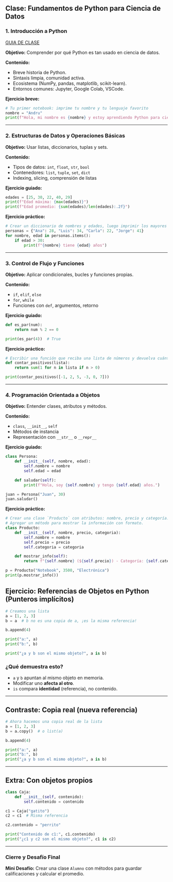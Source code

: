 ## Clase: Fundamentos de Python para Ciencia de Datos

### **1. Introducción a Python**
[GUIA DE CLASE](https://docs.google.com/presentation/d/1jMeDrYaVZE7IYGxo6fF4dGYgT-KHFZJmzr-vAKvVGes/edit?slide=id.g2204f2a9531_0_0#slide=id.g2204f2a9531_0_0)

**Objetivo:** Comprender por qué Python es tan usado en ciencia de datos.

**Contenido:**

* Breve historia de Python.
* Sintaxis limpia, comunidad activa.
* Ecosistema (NumPy, pandas, matplotlib, scikit-learn).
* Entornos comunes: Jupyter, Google Colab, VSCode.

**Ejercicio breve:**

```python
# Tu primer notebook: imprime tu nombre y tu lenguaje favorito
nombre = "Andru"
print(f"Hola, mi nombre es {nombre} y estoy aprendiendo Python para ciencia de datos.")
```

---

### **2. Estructuras de Datos y Operaciones Básicas**

**Objetivo:** Usar listas, diccionarios, tuplas y sets.

**Contenido:**

* Tipos de datos: `int`, `float`, `str`, `bool`
* Contenedores: `list`, `tuple`, `set`, `dict`
* Indexing, slicing, comprensión de listas

**Ejercicio guiado:**

```python
edades = [25, 30, 22, 40, 29]
print(f"Edad máxima: {max(edades)}")
print(f"Edad promedio: {sum(edades)/len(edades):.2f}")
```

**Ejercicio práctico:**

```python
# Crear un diccionario de nombres y edades, luego imprimir los mayores de 30
personas = {"Ana": 28, "Luis": 34, "Carla": 22, "Jorge": 41}
for nombre, edad in personas.items():
    if edad > 30:
        print(f"{nombre} tiene {edad} años")
```

---

### **3. Control de Flujo y Funciones**

**Objetivo:** Aplicar condicionales, bucles y funciones propias.

**Contenido:**

* `if`, `elif`, `else`
* `for`, `while`
* Funciones con `def`, argumentos, retorno

**Ejercicio guiado:**

```python
def es_par(num):
    return num % 2 == 0

print(es_par(4))  # True
```

**Ejercicio práctico:**

```python
# Escribir una función que reciba una lista de números y devuelva cuántos son positivos
def contar_positivos(lista):
    return sum(1 for n in lista if n > 0)

print(contar_positivos([-1, 2, 5, -3, 0, 7]))
```

---

### **4. Programación Orientada a Objetos**

**Objetivo:** Entender clases, atributos y métodos.

**Contenido:**

* `class`, `__init__`, `self`
* Métodos de instancia
* Representación con `__str__` o `__repr__`

**Ejercicio guiado:**

```python
class Persona:
    def __init__(self, nombre, edad):
        self.nombre = nombre
        self.edad = edad

    def saludar(self):
        print(f"Hola, soy {self.nombre} y tengo {self.edad} años.")

juan = Persona("Juan", 30)
juan.saludar()
```

**Ejercicio práctico:**

```python
# Crear una clase `Producto` con atributos: nombre, precio y categoría.
# Agregar un método para mostrar la información con formato.
class Producto:
    def __init__(self, nombre, precio, categoria):
        self.nombre = nombre
        self.precio = precio
        self.categoria = categoria

    def mostrar_info(self):
        return f"{self.nombre} (${self.precio}) - Categoría: {self.categoria}"

p = Producto("Notebook", 3500, "Electrónica")
print(p.mostrar_info())
```

## Ejercicio: Referencias de Objetos en Python (Punteros implícitos)

```python
# Creamos una lista
a = [1, 2, 3]
b = a  # b no es una copia de a, ¡es la misma referencia!

b.append(4)

print("a:", a)
print("b:", b)

print("¿a y b son el mismo objeto?", a is b)
```

### ¿Qué demuestra esto?

* `a` y `b` apuntan al mismo objeto en memoria.
* Modificar uno **afecta al otro**.
* `is` compara **identidad** (referencia), no contenido.

---

## Contraste: Copia real (nueva referencia)

```python
# Ahora hacemos una copia real de la lista
a = [1, 2, 3]
b = a.copy()  # o list(a)

b.append(4)

print("a:", a)
print("b:", b)
print("¿a y b son el mismo objeto?", a is b)
```

---

## Extra: Con objetos propios

```python
class Caja:
    def __init__(self, contenido):
        self.contenido = contenido

c1 = Caja("gatito")
c2 = c1  # Misma referencia

c2.contenido = "perrito"

print("Contenido de c1:", c1.contenido)
print("¿c1 y c2 son el mismo objeto?", c1 is c2)
```

---

### Cierre y Desafío Final

**Mini Desafío:** Crear una clase `Alumno` con métodos para guardar calificaciones y calcular el promedio.